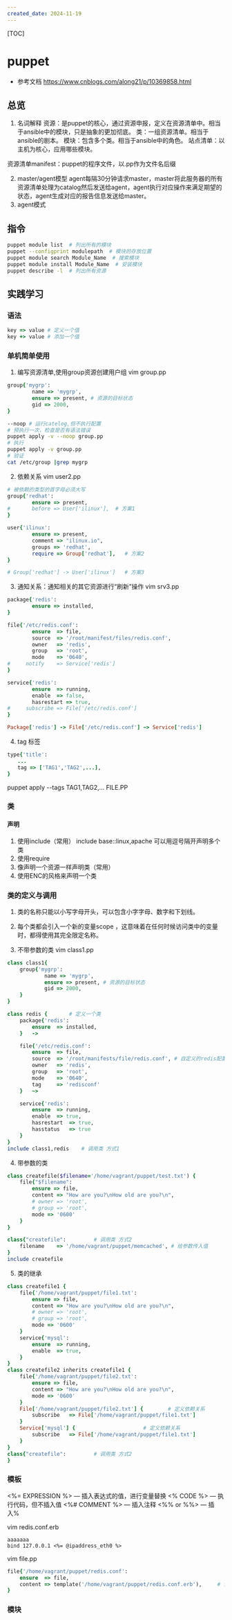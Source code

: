```yaml
---
created_date: 2024-11-19
---
```


[TOC]

# puppet

- 参考文档
  https://www.cnblogs.com/along21/p/10369858.html

## 总览

1. 名词解释
   资源：是puppet的核心，通过资源申报，定义在资源清单中。相当于ansible中的模块，只是抽象的更加彻底。
   类：一组资源清单。相当于ansible的剧本。
   模块：包含多个类。相当于ansible中的角色。
   站点清单：以主机为核心，应用哪些模块。

资源清单manifest：puppet的程序文件，以.pp作为文件名后缀

2. master/agent模型
   agent每隔30分钟请求master，master将此服务器的所有资源清单处理为catalog然后发送给agent，agent执行对应操作来满足期望的状态，agent生成对应的报告信息发送给master。
3. agent模式

## 指令

```bash
puppet module list  # 列出所有的模块
puppet --configprint modulepath  # 模块的存放位置
puppet module search Module_Name  # 搜索模块
puppet module install Module_Name  # 安装模块
puppet describe -l  # 列出所有资源
```

## 实践学习

### 语法

```ruby
key => value # 定义一个值
key +> value # 添加一个值
```

### 单机简单使用

1. 编写资源清单,使用group资源创建用户组
   vim group.pp

```ruby
group{'mygrp':
        name => 'mygrp',
        ensure => present, # 资源的目标状态
        gid => 2000,
}
```

```bash
--noop # 运行catelog,但不执行配置
# 预执行一次，检查是否有语法错误
puppet apply -v --noop group.pp
# 执行
puppet apply -v group.pp
# 验证
cat /etc/group |grep mygrp
```

2. 依赖关系
   vim user2.pp

```ruby
# 被依赖的类型的首字母必须大写
group{'redhat':
        ensure => present,
#       before => User['ilinux'],  # 方案1
}

user{'ilinux':
        ensure => present,
        comment => "ilinux.io",
        groups => 'redhat',
        require => Group['redhat'],   # 方案2
}

# Group['redhat'] -> User['ilinux']   # 方案3
```

3. 通知关系：通知相关的其它资源进行“刷新”操作
   vim srv3.pp

```ruby
package{'redis':
        ensure => installed,
}

file{'/etc/redis.conf':
        ensure  => file,
        source  => '/root/manifest/files/redis.conf',
        owner   => 'redis',
        group   => 'root',
        mode    => '0640',
#     notify    => Service['redis']
}

service{'redis':
        ensure  => running,
        enable  => false,
        hasrestart => true,
#     subscribe => File['/etc/redis.conf']
}

Package['redis'] -> File['/etc/redis.conf'] ~> Service['redis']
```

4. tag 标签

```ruby
type{'title':
　　...
　　tag => ['TAG1','TAG2',...],
}
```

puppet apply --tags TAG1,TAG2,... FILE.PP

### 类

#### 声明

1. 使用include（常用）
   include base::linux,apache 可以用逗号隔开声明多个类
2. 使用require
3. 像声明一个资源一样声明类（常用）
4. 使用ENC的风格来声明一个类

### 类的定义与调用

1. 类的名称只能以小写字母开头，可以包含小字字母、数字和下划线。

2. 每个类都会引入一个新的变量scope ，这意味着在任何时候访问类中的变量时，都得使用其完全限定名称。

3. 不带参数的类
   vim class1.pp

```ruby
class class1{
    group{'mygrp':
            name => 'mygrp',
            ensure => present, # 资源的目标状态
            gid => 2000,
    }
}

class redis {		# 定义一个类
    package{'redis':
        ensure  => installed,
    }   ->

    file{'/etc/redis.conf':
        ensure  => file,
        source  => '/root/manifests/file/redis.conf', # 自定义的redis配置文件
        owner   => 'redis',
        group   => 'root',
        mode    => '0640',
        tag     => 'redisconf'
    }   ~>

    service{'redis':
        ensure  => running,
        enable  => true,
        hasrestart  => true,
        hasstatus   => true
    }
}
include class1,redis	# 调用类 方式1
```

4. 带参数的类

```ruby
class createfile($filename='/home/vagrant/puppet/test.txt') {
    file{"$filename":
        ensure => file,
        content => "How are you?\nHow old are you?\n",
        # owner => 'root',
        # group => 'root',
        mode => '0600'
    }
}

class{"createfile":			# 调用类 方式2
    filename    => '/home/vagrant/puppet/memcached', # 给参数传入值
}
include createfile
```

5. 类的继承

```ruby
class createfile1 {
    file{'/home/vagrant/puppet/file1.txt':
        ensure => file,
        content => "How are you?\nHow old are you?\n",
        # owner => 'root',
        # group => 'root',
        mode => '0600'
    }
    service{'mysql':
        ensure  => running,
        enable  => true,
    }
}
class createfile2 inherits createfile1 {
    file{'/home/vagrant/puppet/file2.txt':
        ensure => file,
        content => "How are you?\nHow old are you?\n",
        mode => '0600'
    }
    File['/home/vagrant/puppet/file2.txt'] {	    # 定义依赖关系
        subscribe   => File['/home/vagrant/puppet/file1.txt']
    }
    Service['mysql'] {						# 定义依赖关系
        subscribe   => File['/home/vagrant/puppet/file1.txt']
    }
}
class{"createfile":			# 调用类 方式2
}
```

### 模板

\<%= EXPRESSION %> — 插入表达式的值，进行变量替换
\<% CODE %> — 执行代码，但不插入值
\<%# COMMENT %> — 插入注释
\<%% or %%> — 插入%

vim redis.conf.erb

```erb
aaaaaaa
bind 127.0.0.1 <%= @ipaddress_eth0 %>
```

vim file.pp

```ruby
file{'/home/vagrant/puppet/redis.conf':
    ensure  => file,
    content => template('/home/vagrant/puppet/redis.conf.erb'),		# 调用模板文件
}
```

### 模块
